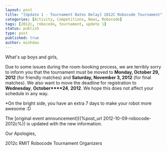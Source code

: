 ```yaml
---
layout: post
title: "[Update 1 - Tournament Dates Delay] 2012C Robocode Tournament"
categories: [Activity, Competitions, News, Robocode]
tags: [2012c, robocode, tournament, update 1]
status: publish
type: post
published: true
author: minhdao
---
```


What's
up boys and girls,

Due to some issues during the room-booking process,
we are terribly sorry to inform you that the tournament  must be moved
to **Monday, October 29, 2012** (for friendly matches) and **Saturday,
November 3, 2012** (for final matches). We also want to move the
deadline for registration to **Wednesday**, **October****24**, **2012**.
We hope this does not affect your schedule in any way.

\*On the bright side, you have an extra 7 days to make your robot more awesome
:D

The
[original event announcement]({%post_url 2012-10-09-robocode-2012c%}) is
updated with the new information.

Our Apologies,

2012c RMIT Robocode
Tournament Organizers

